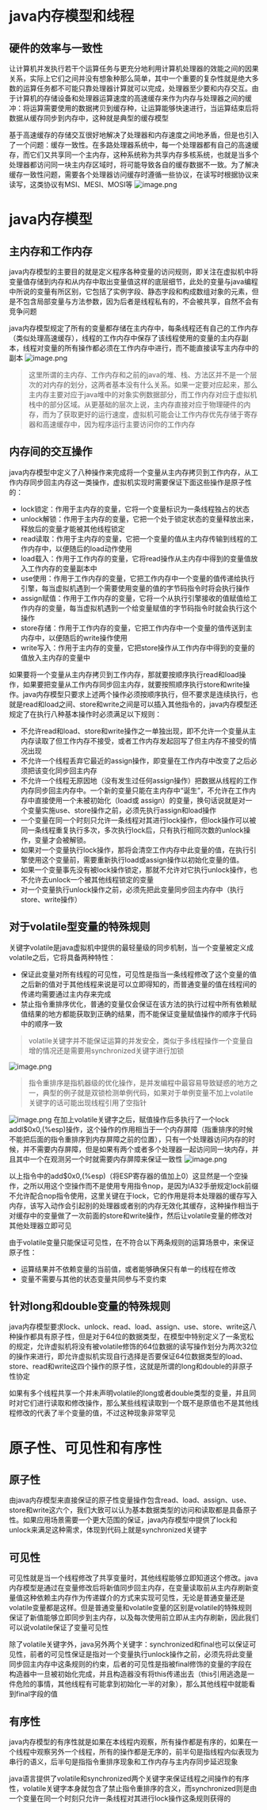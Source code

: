 # java内存模型和线程
## 硬件的效率与一致性
让计算机并发执行若干个运算任务与更充分地利用计算机处理器的效能之间的因果关系，实际上它们之间并没有想象种那么简单，其中一个重要的复杂性就是绝大多数的运算任务都不可能只靠处理器计算就可以完成，处理器至少要和内存交互。由于计算机的存储设备和处理器运算速度的高速缓存来作为内存与处理器之间的缓冲：将运算需要使用的数据拷贝到缓存种，让运算能够快速进行，当运算结束后将数据从缓存同步到内存中，这种就是典型的缓存模型

基于高速缓存的存储交互很好地解决了处理器和内存速度之间地矛盾，但是也引入了一个问题：缓存一致性。在多路处理器系统中，每一个处理器都有自己的高速缓存，而它们又共享同一个主内存，这种系统称为共享内存多核系统，也就是当多个处理器都访问同一块主内存区域时，将可能导致各自的缓存数据不一致。为了解决缓存一致性问题，需要各个处理器访问缓存时遵循一些协议，在读写时根据协议来读写，这类协议有MSI、MESI、MOSI等
![image.png](https://cdn.nlark.com/yuque/0/2022/png/22646069/1664689337276-0cc661a1-2f88-4a5c-a74a-8e0a486284e3.png#averageHue=%23f6f6f6&clientId=u06cca089-b701-4&from=paste&height=338&id=u36621be9&originHeight=422&originWidth=900&originalType=binary&ratio=1&rotation=0&showTitle=false&size=110099&status=done&style=none&taskId=u572b463d-fbb7-4d5f-9d6b-1ce0ee2170f&title=&width=720)

# java内存模型
## 主内存和工作内存
java内存模型的主要目的就是定义程序各种变量的访问规则，即关注在虚拟机中将变量值存储到内存和从内存中取出变量值这样的底层细节，此处的变量与java编程中所说的变量有所区别，它包括了实例字段、静态字段和构成数组对象的元素，但是不包含局部变量与方法参数，因为后者是线程私有的，不会被共享，自然不会有竞争问题

java内存模型规定了所有的变量都存储在主内存中，每条线程还有自己的工作内存（类似处理高速缓存），线程的工作内存中保存了该线程使用的变量的主内存副本，线程对变量的所有操作都必须在工作内存中进行，而不能直接读写主内存中的副本
![image.png](https://cdn.nlark.com/yuque/0/2022/png/22646069/1664689893070-98ab6253-4da8-4f4b-a847-a45470050108.png#averageHue=%23f6f6f6&clientId=ueb11e535-18c0-4&from=paste&height=326&id=u2ad5ee10&originHeight=408&originWidth=843&originalType=binary&ratio=1&rotation=0&showTitle=false&size=106364&status=done&style=none&taskId=udc28cefe-2f03-4845-a81d-7ad8c0cbcb0&title=&width=674.4)
> 这里所谓的主内存、工作内存和之前的java的堆、栈、方法区并不是一个层次的对内存的划分，这两者基本没有什么关系。如果一定要对应起来，那么主内存主要对应于java堆中的对象实例数据部分，而工作内存对应于虚拟机栈中的部分区域。从更基础的层次上说，主内存直接对应于物理硬件的内存，而为了获取更好的运行速度，虚拟机可能会让工作内存优先存储于寄存器和高速缓存中，因为程序运行主要访问你的工作内存


## 内存间的交互操作
java内存模型中定义了八种操作来完成将一个变量从主内存拷贝到工作内存，从工作内存同步回主内存这一类操作，虚拟机实现时需要保证下面这些操作是原子性的：

- lock锁定：作用于主内存的变量，它将一个变量标识为一条线程独占的状态
- unlock解锁：作用于主内存的变量，它把一个处于锁定状态的变量释放出来，释放后的变量才能被其他线程锁定
- read读取：作用于主内存的变量，它把一个变量的值从主内存传输到线程的工作内存中，以便随后的load动作使用
- load载入：作用于工作内存的变量，它将read操作从主内存中得到的变量值放入工作内存的变量副本中
- use使用：作用于工作内存的变量，它把工作内存中一个变量的值传递给执行引擎，每当虚拟机遇到一个需要使用变量的值的字节码指令时将会执行操作
- assign赋值：作用于工作内存的变量，它将一个从执行引擎接收的值赋值给工作内存的变量，每当虚拟机遇到一个给变量赋值的字节码指令时就会执行这个操作
- store存储：作用于工作内存的变量，它把工作内存中一个变量的值传送到主内存中，以便随后的write操作使用
- write写入：作用于主内存的变量，它把store操作从工作内存中得到的变量的值放入主内存的变量中

如果要将一个变量从主内存拷贝到工作内存，那就要按顺序执行read和load操作，如果要把变量从工作内存同步回主内存，就要按照顺序执行store和write操作。java内存模型只要求上述两个操作必须按顺序执行，但不要求是连续执行，也就是read和load之间、store和write之间是可以插入其他指令的，java内存模型还规定了在执行八种基本操作时必须满足以下规则：

- 不允许read和load、store和write操作之一单独出现，即不允许一个变量从主内存读取了但工作内存不接受，或者工作内存发起回写了但主内存不接受的情况出现 
- 不允许一个线程丢弃它最近的assign操作，即变量在工作内存中改变了之后必须把该变化同步回主内存
- 不允许一个线程无原因地（没有发生过任何assign操作）把数据从线程的工作内存同步回主内存中。一个新的变量只能在主内存中“诞生”，不允许在工作内存中直接使用一个未被初始化（load或 assign）的变量，换句话说就是对一个变量实施use、store操作之前，必须先执行assign和load操作
- 一个变量在同一个时刻只允许一条线程对其进行lock操作，但lock操作可以被同一条线程重复执行多次，多次执行lock后，只有执行相同次数的unlock操作，变量才会被解锁。 
- 如果对一个变量执行lock操作，那将会清空工作内存中此变量的值，在执行引擎使用这个变量前，需要重新执行load或assign操作以初始化变量的值。
- 如果一个变量事先没有被lock操作锁定，那就不允许对它执行unlock操作，也不允许去unlock一个被其他线程锁定的变量
- 对一个变量执行unlock操作之前，必须先把此变量同步回主内存中（执行store、write操作）

## 对于volatile型变量的特殊规则
关键字volatile是java虚拟机中提供的最轻量级的同步机制，当一个变量被定义成volatile之后，它将具备两种特性：

- 保证此变量对所有线程的可见性，可见性是指当一条线程修改了这个变量的值之后新的值对于其他线程来说是可以立即得知的，而普通变量的值在线程间的传递均需要通过主内存来完成
- 禁止指令重排序优化，普通的变量仅会保证在该方法的执行过程中所有依赖赋值结果的地方都能获取到正确的结果，而不能保证变量赋值操作的顺序于代码中的顺序一致
> volatile关键字并不能保证运算的并发安全，类似于多线程操作一个变量自增的情况还是需要用synchronized关键字进行加锁

![image.png](https://cdn.nlark.com/yuque/0/2022/png/22646069/1664692658309-262f317b-1ddb-4e17-ad4f-bae7fae91114.png#averageHue=%23fefdfc&clientId=ueb11e535-18c0-4&from=paste&height=629&id=ud6702df7&originHeight=786&originWidth=652&originalType=binary&ratio=1&rotation=0&showTitle=false&size=71095&status=done&style=none&taskId=ud90cc5c7-822f-4c8e-855b-b15ffaa15b6&title=&width=521.6)


> 指令重排序是指机器级的优化操作，是并发编程中最容易导致疑惑的地方之一，典型的例子就是双锁检测单例代码，如果对于单例变量不加上volatile关键字的话可能出现线程引用了空指针

![image.png](https://cdn.nlark.com/yuque/0/2022/png/22646069/1664692836446-62630854-21fa-4b0f-96b0-f17768198da8.png#averageHue=%23f9f8f8&clientId=ueb11e535-18c0-4&from=paste&height=414&id=u207d904b&originHeight=517&originWidth=722&originalType=binary&ratio=1&rotation=0&showTitle=false&size=49093&status=done&style=none&taskId=u63fad38c-7be5-4f6d-b4ac-f5bade7bf2d&title=&width=577.6)
在加上volatile关键字之后，赋值操作后多执行了一个lock addl$0x0,(%esp)操作，这个操作的作用相当于一个内存屏障（指重排序的时候不能把后面的指令重排序到内存屏障之前的位置），只有一个处理器访问内存的时候，并不需要内存屏障，但是如果有两个或者多个处理器一起访问同一块内存，并且其中一个在观测另一个时就需要内存屏障来保证一致性
![image.png](https://cdn.nlark.com/yuque/0/2022/png/22646069/1664693196140-11493e34-6c20-4fc5-9c27-3c8e301752fb.png#averageHue=%23f6f5f3&clientId=ueb11e535-18c0-4&from=paste&height=238&id=ufd35971c&originHeight=297&originWidth=897&originalType=binary&ratio=1&rotation=0&showTitle=false&size=55389&status=done&style=none&taskId=u954c43bc-e160-46bd-951a-e7353a786e7&title=&width=717.6)

以上指令中的add$0x0,(%esp)（将ESP寄存器的值加上0）这显然是一个空操作，之所以用这个空操作而不是使用专用指令nop，是因为IA32手册规定lock前缀不允许配合nop指令使用，这里关键在于lock，它的作用是将本处理器的缓存写入内存，该写入动作会引起别的处理器或者别的内存无效化其缓存，这种操作相当于对缓存中的变量做了一次前面的store和write操作，然后让volatile变量的修改对其他处理器立即可见

由于volatile变量只能保证可见性，在不符合以下两条规则的运算场景中，来保证原子性：

- 运算结果并不依赖变量的当前值，或者能够确保只有单一的线程在修改
- 变量不需要与其他的状态变量共同参与不变约束


## 针对long和double变量的特殊规则
java内存模型要求lock、unlock、read、load、assign、use、store、write这八种操作都具有原子性，但是对于64位的数据类型，在模型中特别定义了一条宽松的规定，允许虚拟机将没有被volatile修饰的64位数据的读写操作划分为两次32位的操作来进行，即允许虚拟机实现自行选择是否要保证64位数据类型的load、store、read和write这四个操作的原子性，这就是所谓的long和double的非原子性协定

如果有多个线程共享一个并未声明volatile的long或者double类型的变量，并且同时对它们进行读取和修改操作，那么某些线程读取到一个既不是原值也不是其他线程修改的代表了半个变量的值，不过这种现象非常罕见

# 原子性、可见性和有序性
## 原子性
由java内存模型来直接保证的原子性变量操作包含read、load、assign、use、store和write这六个，我们大致可以认为基本数据类型的访问和读取都是具备原子性。如果应用场景需要一个更大范围的保证，java内存模型中提供了lock和unlock来满足这种需求，体现到代码上就是synchronized关键字

## 可见性
可见性就是当一个线程修改了共享变量时，其他线程能够立即知道这个修改。java内存模型是通过在变量修改后将新值同步回主内存，在变量读取前从主内存刷新变量值这种依赖主内存作为传递媒介的方式来实现可见性，无论是普通变量还是volatile变量都是这样。但是普通变量和volatile变量的区别是volatile的特殊规则保证了新值能够立即同步到主内存，以及每次使用前立即从主内存刷新，因此我们可以说volatile保证了变量可见性

除了volatile关键字外，java另外两个关键字：synchronized和final也可以保证可见性，前者的可见性保证是指对一个变量执行unlock操作之前，必须先将此变量同步回主内存中这条规则的约束，后者的可见性是指被final修饰的变量的字段在构造器中一旦被初始化完成，并且构造器没有将this传递出去（this引用逃逸是一件危险的事情，其他线程有可能拿到初始化一半的对象），那么其他线程中就能看到final字段的值

## 有序性
java内存模型的有序性就是如果在本线程内观察，所有操作都是有序的，如果在一个线程中观察另外一个线程，所有的操作都是无序的，前半句是指线程内似表现为串行的语义，后半句是指指令重排序现象和工作内存与主内存同步延迟现象

java语言提供了volatile和synchronized两个关键字来保证线程之间操作的有序性，volatile关键字本身就包含了禁止指令重排序的含义，而synchronized则是由一个变量在同一个时刻只允许一条线程对其进行lock操作这条规则获得的

